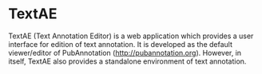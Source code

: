 TextAE
=============
TextAE (Text Annotation Editor) is a web application which provides a user interface for edition of text annotation.
It is developed as the default viewer/editor of
PubAnnotation (http://pubannotation.org). However, in itself,
TextAE also provides a standalone environment of text annotation.
